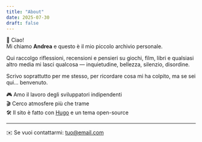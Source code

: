 ```yaml
---
title: "About"
date: 2025-07-30
draft: false
---
```


👋 Ciao!  
Mi chiamo **Andrea** e questo è il mio piccolo archivio personale.

Qui raccolgo riflessioni, recensioni e pensieri su giochi, film, libri e qualsiasi altro media mi lasci qualcosa — inquietudine, bellezza, silenzio, disordine.

Scrivo soprattutto per me stesso, per ricordare cosa mi ha colpito, ma se sei qui... benvenuto.

🎮 Amo il lavoro degli sviluppatori indipendenti  
🎬 Cerco atmosfere più che trame  
🛠️ Il sito è fatto con [Hugo](https://gohugo.io/) e un tema open-source

---

✉️ Se vuoi contattarmi: [tuo@email.com](mailto:tuo@email.com)